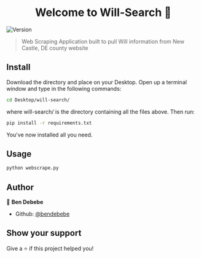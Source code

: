 <h1 align="center">Welcome to Will-Search 👋</h1>
<p>
  <img alt="Version" src="https://img.shields.io/badge/version-1.0-blue.svg?cacheSeconds=2592000" />
</p>

> Web Scraping Application built to pull Will information from New Castle, DE county website

## Install

Download the directory and place on your Desktop. Open up a terminal window and type in the following commands:

```sh
cd Desktop/will-search/
```
where will-search/ is the directory containing all the files above. Then run:

```sh
pip install -r requirements.txt
```

You've now installed all you need.

## Usage

```sh
python webscrape.py
```

## Author

👤 **Ben Debebe**

* Github: [@bendebebe](https://github.com/bendebebe)

## Show your support

Give a ⭐️ if this project helped you!
